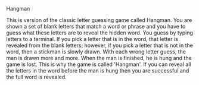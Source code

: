 Hangman

This is version of the classic letter guessing game called Hangman. 
You are shown a set of blank letters that match a word or phrase and you have to guess 
what these letters are to reveal the hidden word. You guess by typing letters to a terminal. 
If you pick a letter that is in the word, that letter is revealed from the blank letters; 
however, if you pick a letter that is not in the word, then a stickman is slowly drawn. 
With each wrong letter guess, the man is drawn more and more. When the man is finished, he is hung and the game is lost. 
This is why the game is called 'Hangman'. If you can reveal all the letters in the word before the man is hung 
then you are successful and the full word is revealed. 
